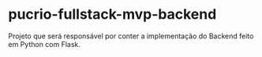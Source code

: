 # pucrio-fullstack-mvp-backend
Projeto que será responsável por conter a implementação do Backend feito em Python com Flask. 
